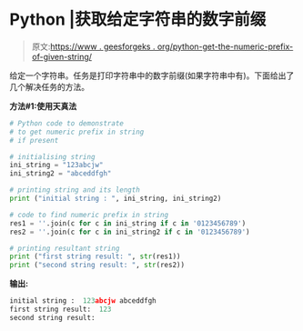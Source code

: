 # Python |获取给定字符串的数字前缀

> 原文:[https://www . geesforgeks . org/python-get-the-numeric-prefix-of-given-string/](https://www.geeksforgeeks.org/python-get-the-numeric-prefix-of-given-string/)

给定一个字符串。任务是打印字符串中的数字前缀(如果字符串中有)。下面给出了几个解决任务的方法。

**方法#1:使用天真法**

```py
# Python code to demonstrate
# to get numeric prefix in string
# if present

# initialising string
ini_string = "123abcjw"
ini_string2 = "abceddfgh"

# printing string and its length
print ("initial string : ", ini_string, ini_string2)

# code to find numeric prefix in string
res1 = ''.join(c for c in ini_string if c in '0123456789')
res2 = ''.join(c for c in ini_string2 if c in '0123456789')

# printing resultant string
print ("first string result: ", str(res1))
print ("second string result: ", str(res2))
```

**输出:**

```py
initial string :  123abcjw abceddfgh
first string result:  123
second string result:

```